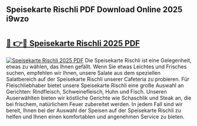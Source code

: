 ## Speisekarte Rischli PDF Download Online 2025 i9wzo

# <h2><a href="http://gc8etnj.nevu.top/?p=Speisekarte+Rischli">🔗 👉🔴 Speisekarte Rischli 2025 PDF</a></h2>

[![Speisekarte Rischli 2025 PDF](https://i.imgur.com/dBaPXMq.png)](http://gc8etnj.nevu.top/?p=Speisekarte+Rischli)
Die Speisekarte Rischli ist eine Gelegenheit, etwas zu wählen, das Ihnen gefällt. Wenn Sie etwas Leichtes und Frisches suchen, empfehlen wir Ihnen, unsere Salate aus dem speziellen Salatbereich auf der Speisekarte Rischli unserer Cafeteria zu probieren. Für Fleischliebhaber bietet unsere Speisekarte Rischli eine große Auswahl an Gerichten: Rindfleisch, Schweinefleisch, Huhn und Fisch. Unseren Auserwählten bieten wir köstliche Gerichte wie Schaschlik und Steak an, die bei frischem, natürlichem Feuer zubereitet werden. In jedem Fall sind wir bereit, Ihnen bei der Auswahl der Speisen auf der Speisekarte Rischli zu helfen und Ihnen einen komfortablen und angenehmen Service zu bieten.
